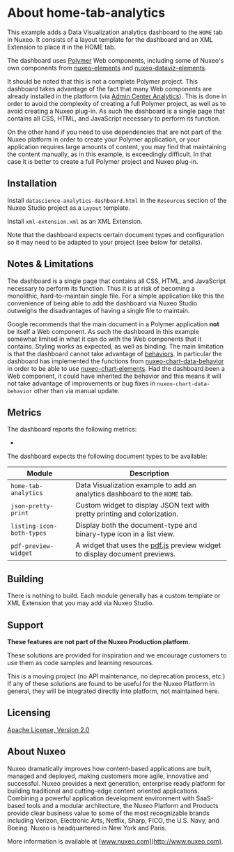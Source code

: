 # About **home-tab-analytics**

This example adds a Data Visualization analytics dashboard to the `HOME` tab in Nuxeo. It consists of a layout template for the dashboard and an XML Extension to place it in the HOME tab.

The dashboard uses [Polymer](https://www.polymer-project.org/1.0/) Web components, including some of Nuxeo's own components from [nuxeo-elements](https://doc.nuxeo.com/display/NXDOC/Nuxeo+Elements) and [nuxeo-dataviz-elements](https://doc.nuxeo.com/display/NXDOC/Data+Visualization).

It should be noted that this is not a complete Polymer project. This dashboard takes advantage of the fact that many Web components are already installed in the platform (via [Admin Center Analytics](https://github.com/nuxeo/nuxeo/tree/master/nuxeo-features/nuxeo-admin-center/nuxeo-admin-center-analytics)). This is done in order to avoid the complexity of creating a full Polymer project, as well as to avoid creating a Nuxeo plug-in. As such the dashboard is a single page that contains all CSS, HTML, and JavaScript necessary to perform its function.

On the other hand if you need to use dependencies that are not part of the Nuxeo platform in order to create your Polymer application, or your application requires large amounts of content, you may find that maintaining the content manually, as in this example, is exceedingly difficult. In that case it is better to create a full Polymer project and Nuxeo plug-in.

## Installation

Install `datascience-analytics-dashboard.html` in the `Resources` section of the Nuxeo Studio project as a `Layout` template.

Install `xml-extension.xml` as an XML Extension.

Note that the dashboard expects certain document types and configuration so it may need to be adapted to your project (see below for details).

## Notes & Limitations

The dashboard is a single page that contains all CSS, HTML, and JavaScript necessary to perform its function. Thus it is at risk of becoming a monolithic, hard-to-maintain single file. For a simple application like this the convenience of being able to add the dashboard via Nuxeo Studio outweighs the disadvantages of having a single file to maintain.

Google recommends that the main document in a Polymer application **not** be itself a Web component. As such the dashboard in this example somewhat limited in what it can do with the Web components that it contains. Styling works as expected, as well as binding. The main limitation is that the dashboard cannot take advantage of [behaviors](https://www.polymer-project.org/1.0/docs/devguide/behaviors).  In particular the dashboard has implemented the functions from [nuxeo-chart-data-behavior](https://github.com/nuxeo/nuxeo/blob/master/nuxeo-features/nuxeo-admin-center/nuxeo-admin-center-analytics/src/main/elements/nuxeo-chart-data-behavior/nuxeo-chart-data-behavior.html) in order to be able to use [nuxeo-chart-elements](https://github.com/nuxeo/chart-elements). Had the dashboard been a Web component, it could have inherited the behavior and this means it will not take advantage of improvements or bug fixes in `nuxeo-chart-data-behavior` other than via manual update.

## Metrics

The dashboard reports the following metrics:

*

The dashboard expects the following document types to be available:

Module | Description
--- | ---
`home-tab-analytics` | Data Visualization example to add an analytics dashboard to the `HOME` tab.
`json-pretty-print` | Custom widget to display JSON text with pretty printing and colorization.
`listing-icon-both-types` | Display both the document-type and binary-type icon in a list view.
`pdf-preview-widget` | A widget that uses the [pdf.js](https://mozilla.github.io/pdf.js/) preview widget to display document previews.

## Building

There is nothing to build. Each module generally has a custom template or XML Extension that you may add via Nuxeo Studio.

## Support

**These features are not part of the Nuxeo Production platform.**

These solutions are provided for inspiration and we encourage customers to use them as code samples and learning resources.

This is a moving project (no API maintenance, no deprecation process, etc.) If any of these solutions are found to be useful for the Nuxeo Platform in general, they will be integrated directly into platform, not maintained here.


## Licensing

[Apache License, Version 2.0](http://www.apache.org/licenses/LICENSE-2.0)


## About Nuxeo

Nuxeo dramatically improves how content-based applications are built, managed and deployed, making customers more agile, innovative and successful. Nuxeo provides a next generation, enterprise ready platform for building traditional and cutting-edge content oriented applications. Combining a powerful application development environment with SaaS-based tools and a modular architecture, the Nuxeo Platform and Products provide clear business value to some of the most recognizable brands including Verizon, Electronic Arts, Netflix, Sharp, FICO, the U.S. Navy, and Boeing. Nuxeo is headquartered in New York and Paris.

More information is available at [www.nuxeo.com](http://www.nuxeo.com).
